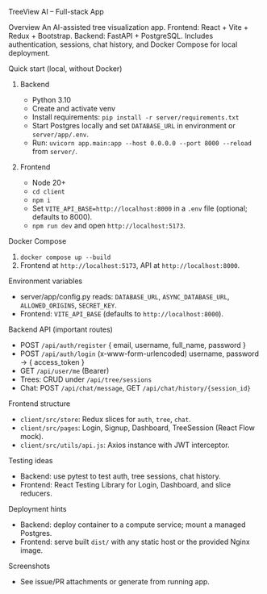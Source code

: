 TreeView AI – Full-stack App

Overview
An AI-assisted tree visualization app. Frontend: React + Vite + Redux + Bootstrap. Backend: FastAPI + PostgreSQL. Includes authentication, sessions, chat history, and Docker Compose for local deployment.

Quick start (local, without Docker)
1) Backend
   - Python 3.10
   - Create and activate venv
   - Install requirements: `pip install -r server/requirements.txt`
   - Start Postgres locally and set `DATABASE_URL` in environment or `server/app/.env`.
   - Run: `uvicorn app.main:app --host 0.0.0.0 --port 8000 --reload` from `server/`.

2) Frontend
   - Node 20+
   - `cd client`
   - `npm i`
   - Set `VITE_API_BASE=http://localhost:8000` in a `.env` file (optional; defaults to 8000).
   - `npm run dev` and open `http://localhost:5173`.

Docker Compose
1) `docker compose up --build`
2) Frontend at `http://localhost:5173`, API at `http://localhost:8000`.

Environment variables
- server/app/config.py reads: `DATABASE_URL`, `ASYNC_DATABASE_URL`, `ALLOWED_ORIGINS`, `SECRET_KEY`.
- Frontend: `VITE_API_BASE` (defaults to `http://localhost:8000`).

Backend API (important routes)
- POST `/api/auth/register` { email, username, full_name, password }
- POST `/api/auth/login` (x-www-form-urlencoded) username, password → { access_token }
- GET `/api/user/me` (Bearer)
- Trees: CRUD under `/api/tree/sessions`
- Chat: POST `/api/chat/message`, GET `/api/chat/history/{session_id}`

Frontend structure
- `client/src/store`: Redux slices for `auth`, `tree`, `chat`.
- `client/src/pages`: Login, Signup, Dashboard, TreeSession (React Flow mock).
- `client/src/utils/api.js`: Axios instance with JWT interceptor.

Testing ideas
- Backend: use pytest to test auth, tree sessions, chat history.
- Frontend: React Testing Library for Login, Dashboard, and slice reducers.

Deployment hints
- Backend: deploy container to a compute service; mount a managed Postgres.
- Frontend: serve built `dist/` with any static host or the provided Nginx image.

Screenshots
- See issue/PR attachments or generate from running app.


